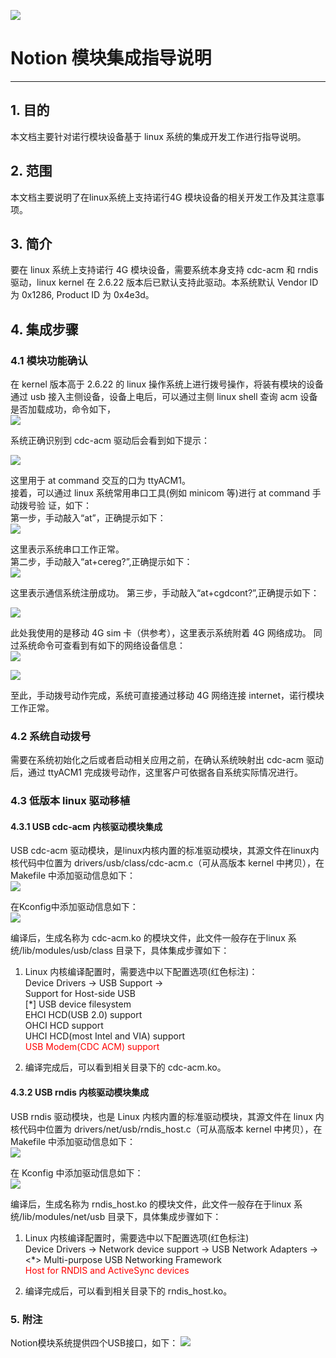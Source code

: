 ![](https://i.imgur.com/Q8Jcei1.png)

# Notion 模块集成指导说明
---


## 1. 目的
本文档主要针对诺行模块设备基于 linux 系统的集成开发工作进行指导说明。

## 2. 范围 
本文档主要说明了在linux系统上支持诺行4G 模块设备的相关开发工作及其注意事项。


## 3. 简介 
要在 linux 系统上支持诺行 4G 模块设备，需要系统本身支持 cdc-acm 和 rndis 驱动，linux kernel 在 2.6.22 版本后已默认支持此驱动。本系统默认 Vendor ID 为 0x1286, Product ID 为 0x4e3d。


## 4. 集成步骤

### 4.1 模块功能确认 
在 kernel 版本高于 2.6.22 的 linux 操作系统上进行拨号操作，将装有模块的设备通过 usb 接入主侧设备，设备上电后，可以通过主侧 linux shell 查询 acm 设备是否加载成功，命令如下，  
![](https://i.imgur.com/PQJhDOb.png)

系统正确识别到 cdc-acm 驱动后会看到如下提示：

![](https://i.imgur.com/1urFxZg.png)

这里用于 at command 交互的口为 ttyACM1。  
接着，可以通过 linux 系统常用串口工具(例如 minicom 等)进行 at command 手动拨号验 证，如下：   
第一步，手动敲入“at”，正确提示如下：  
![](https://i.imgur.com/zd7wu14.png)

这里表示系统串口工作正常。  
第二步，手动敲入“at+cereg?”,正确提示如下：   
![](https://i.imgur.com/5s9UPPG.png)  

这里表示通信系统注册成功。
第三步，手动敲入“at+cgdcont?”,正确提示如下：  

![](https://i.imgur.com/GrCke3w.png)

此处我使用的是移动 4G sim 卡（供参考），这里表示系统附着 4G 网络成功。
同过系统命令可查看到有如下的网络设备信息：  
![](https://i.imgur.com/ubQbVEt.png) 
 
![](https://i.imgur.com/f90R19x.png)

至此，手动拨号动作完成，系统可直接通过移动 4G 网络连接 internet，诺行模块工作正常。

### 4.2	系统自动拨号
需要在系统初始化之后或者启动相关应用之前，在确认系统映射出 cdc-acm 驱动后，通过 ttyACM1 完成拨号动作，这里客户可依据各自系统实际情况进行。

### 4.3	低版本 linux 驱动移植
#### 4.3.1	USB cdc-acm 内核驱动模块集成
USB cdc-acm 驱动模块，是linux内核内置的标准驱动模块，其源文件在linux内核代码中位置为 drivers/usb/class/cdc-acm.c（可从高版本 kernel 中拷贝），在 Makefile 中添加驱动信息如下：  
![](https://i.imgur.com/vN6hGbd.png)

在Kconfig中添加驱动信息如下：  
![](https://i.imgur.com/AGkzftK.png)
 

 
编译后，生成名称为 cdc-acm.ko 的模块文件，此文件一般存在于linux 系统/lib/modules/usb/class 目录下，具体集成步骤如下：  

1.	Linux 内核编译配置时，需要选中以下配置选项(红色标注)：  
Device Drivers -> USB Support ->  
<M> Support for Host-side USB  
[*]	USB device filesystem  
<M>	EHCI HCD(USB 2.0) support  
<M>	OHCI HCD support  
<M>	UHCI HCD(most Intel and VIA) support  
<font color=#FF0000 > <M>	USB Modem(CDC ACM) support </font> 

2.	编译完成后，可以看到相关目录下的 cdc-acm.ko。

#### 4.3.2	USB rndis 内核驱动模块集成
USB rndis 驱动模块，也是 Linux 内核内置的标准驱动模块，其源文件在 linux 内核代码中位置为 drivers/net/usb/rndis_host.c（可从高版本 kernel 中拷贝），在 Makefile 中添加驱动信息如下：  
![](https://i.imgur.com/VFiwi1s.png)

在 Kconfig 中添加驱动信息如下：  
![](https://i.imgur.com/0KdBnlV.png)
 

编译后，生成名称为 rndis_host.ko 的模块文件，此文件一般存在于linux 系统/lib/modules/net/usb 目录下，具体集成步骤如下：
  
1.	Linux 内核编译配置时，需要选中以下配置选项(红色标注)  
Device Drivers -> Network device support -> USB Network Adapters ->  
  <*> Multi-purpose USB Networking Framework  
  <font color=#FF0000 > <M> Host for RNDIS and ActiveSync devices</font>

2.	编译完成后，可以看到相关目录下的 rndis_host.ko。


### 5. 附注
Notion模块系统提供四个USB接口，如下： 
![](https://i.imgur.com/6i6oO7c.png)